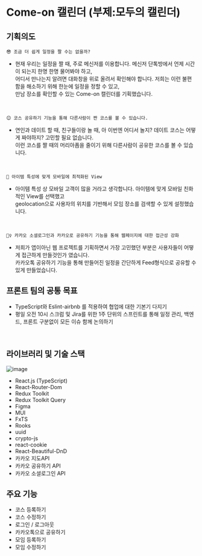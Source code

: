 # Come-on 캘린더 (부제:모두의 캘린더)

기획의도
------

~~~
😎 조금 더 쉽게 일정을 짤 수는 없을까?
~~~
- 현재 우리는 일정을 짤 때, 주로 메신저를 이용합니다. 메신저 단톡방에서 언제 시간이 되는지 한명 한명 물어봐야 하고, <br>
어디서 만나는지 알려면 대화창을 위로 올려서 확인해야 합니다. 저희는 이런 불편함을 해소하기 위해 한눈에 일정을 정할 수 있고, <br>
만남 장소를 확인할 수 있는 Come-on 캘린더를 기획했습니다.<br>
<br>

~~~
😊 코스 공유하기 기능을 통해 다른사람이 짠 코스를 볼 수 있습니다.
~~~

- 연인과 데이트 할 때, 친구들이랑 놀 때, 아 이번엔 어디서 놀지? 데이트 코스는 어떻게 짜야하지? 고민할 필요 없습니다.<br>
이런 코스를 짤 때의 머리아픔을 줄이기 위해 다른사람이 공유한 코스를 볼 수 있습니다.<br>
<br>

~~~
📱 아이템 특성에 맞게 모바일에 최적화된 View
~~~

- 아이템 특성 상 모바일 고객이 많을 거라고 생각합니다. 아이템에 맞게 모바일 친화적인 View를 선택했고<br>
geolocation으로 사용자의 위치를 기반해서 모임 장소를 검색할 수 있게 설정했습니다.<br>
<br>

~~~
🙆‍♀️ 카카오 소셜로그인과 카카오로 공유하기 기능을 통해 웹페이지에 대한 접근성 강화
~~~

- 저희가 앱이아닌 웹 프로젝트를 기획하면서 가장 고민했던 부분은 사용자들이 어떻게 접근하게 만들것인가 였습니다.<br>
카카오톡 공유하기 기능을 통해 만들어진 일정을 간단하게 Feed형식으로 공유할 수 있게 만들었습니다.<br>


프론트 팀의 공통 목표
----
- TypeScript와 Eslint-airbnb 를 적용하여 협업에 대한 기본기 다지기<br>
- 평일 오전 10시 스크럼 및 Jira를 위한 1주 단위의 스프린트를 통해 일정 관리, 백엔드, 프론트 구분없이 모든 이슈 함께 논의하기<br>
<br>

라이브러리 및 기술 스택
---------
![image](https://user-images.githubusercontent.com/28006318/199502838-889005a8-c56a-4347-b79b-33aa6e5a2055.png)

- React.js (TypeScript)
- React-Router-Dom
- Redux Toolkit
- Redux Toolkit Query
- Figma
- MUI
- FxTS
- Rooks
- uuid
- crypto-js
- react-cookie
- React-Beautiful-DnD
- 카카오 지도API
- 카카오 공유하기 API
- 카카오 소셜로그인 API

주요 기능
-------------------
- 코스 등록하기
- 코스 수정하기
- 로그인 / 로그아웃
- 카카오톡으로 공유하기
- 모임 등록하기
- 모임 수정하기

